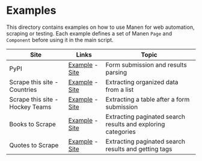 # Examples

This directory contains examples on how to use Manen for web automation, scraping or testing. Each example defines a set of Manen `Page` and `Component` before using it in the main script.

| Site                            | Links                                                                                               | Topic                                                        |
| ------------------------------- | --------------------------------------------------------------------------------------------------- | ------------------------------------------------------------ |
| PyPI                            | [Example](./pypi/pypi.py) - [Site](https://pypi.org/)                                               | Form submission and results parsing                          |
| Scrape this site - Countries    | [Example](./scrape_this_site/countries.py) - [Site](https://www.scrapethissite.com/pages/simple/)   | Extracting organized data from a list                        |
| Scrape this site - Hockey Teams | [Example](./scrape_this_site/hockey_teams.py) - [Site](https://www.scrapethissite.com/pages/forms/) | Extracting a table after a form submission                   |
| Books to Scrape                 | [Example](./to_scrape/books.py) - [Site](https://books.toscrape.com/)                               | Extracting paginated search results and exploring categories |
| Quotes to Scrape                | [Example](./to_scrape/quotes.py) - [Site](https://quotes.toscrape.com/)                             | Extracting paginated search results and getting tags         |
